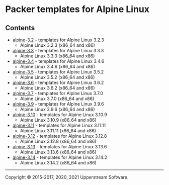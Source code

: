 # Packer templates for Alpine Linux

## Contents

* [alpine-3.2](alpine-3.2/README.mdown) - templates for Alpine Linux 3.2.3
  * Alpine Linux 3.2.3 (x86_64 and x86)
* [alpine-3.3](alpine-3.3/README.mdown) - templates for Alpine Linux 3.3.3
  * Alpine Linux 3.3.3 (x86_64 and x86)
* [alpine-3.4](alpine-3.4/README.mdown) - templates for Alpine Linux 3.4.6
  * Alpine Linux 3.4.6 (x86_64 and x86)
* [alpine-3.5](alpine-3.5/README.mdown) - templates for Alpine Linux 3.5.2
  * Alpine Linux 3.5.2 (x86_64 and x86)
* [alpine-3.6](alpine-3.6/README.mdown) - templates for Alpine Linux 3.6.2
  * Alpine Linux 3.6.2 (x86_64 and x86)
* [alpine-3.7](alpine-3.7/README.mdown) - templates for Alpine Linux 3.7.0
  * Alpine Linux 3.7.0 (x86_64 and x86)
* [alpine-3.9](alpine-3.9/README.mdown) - templates for Alpine Linux 3.9.6
  * Alpine Linux 3.9.6 (x86_64 and x86)
* [alpine-3.10](alpine-3.10/README.mdown) - templates for Alpine Linux 3.10.9
  * Alpine Linux 3.10.9 (x86_64 and x86)
* [alpine-3.11](alpine-3.11/README.mdown) - templates for Alpine Linux 3.11.11
  * Alpine Linux 3.11.11 (x86_64 and x86)
* [alpine-3.12](alpine-3.12/README.mdown) - templates for Alpine Linux 3.12.8
  * Alpine Linux 3.12.8 (x86_64 and x86)
* [alpine-3.13](alpine-3.13/README.mdown) - templates for Alpine Linux 3.13.6
  * Alpine Linux 3.13.6 (x86_64 and x86)
* [alpine-3.14](alpine-3.14/README.mdown) - templates for Alpine Linux 3.14.2
  * Alpine Linux 3.14.2 (x86_64 and x86)

- - -

Copyright &copy; 2015-2017, 2020, 2021 Upperstream Software.
